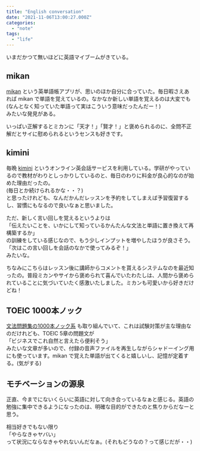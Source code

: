 ```yaml
---
title: "English conversation"
date: "2021-11-06T13:00:27.000Z"
categories: 
  - "note"
tags:
  - "life"
---
```

いまだかつて無いほどに英語マイブームがきている。

## mikan

[mikan](https://mikan.link/) という英単語帳アプリが、思いのほか自分に合っていた。毎日暇さえあれば mikan で単語を覚えているの。なかなか新しい単語を覚えるのは大変でも  
(なんとなく知っていた単語って実はこういう意味だったんだー！)  
みたいな発見がある。  
  
いっぱい正解するとミカンに「天才！」「賢才！」と褒められるのに、全問不正解だとサイに慰められるというセンスも好きです。  

## kimini

毎晩 [kimini](https://kimini.online/) というオンライン英会話サービスを利用している。学研がやっているので教材がわりとしっかりしているのと、毎日のわりに料金が良心的なのが始めた理由だったの。  
(毎日とか続けられるかな・・？)  
と思ったけれども、なんだかんだレッスンを予約をしてしまえば予習復習するし、習慣にもなるので良いなぁと思いました。  

ただ、新しく言い回しを覚えるというよりは  
「伝えたいことを、いかにして知っているかんたんな文法と単語に置き換えて再構築するか」  
の訓練をしている感じなので、もう少しインプットを増やしたほうが良さそう。  
「次はこの言い回しを会話のなかで使ってみるぞ！」  
みたいな。

ちなみにこちらはレッスン後に講師からコメントを貰えるシステムなのを最近知ったの。普段ミカンやサイから褒められて喜んでいたわたしは、人間から褒められていることに気づいていたく感激いたしました。ミカンも可愛いから好きだけどね！  
  
## TOEIC 1000本ノック
  
[文法問題集の1000本ノック系](https://www.ask-books.com/978-4-86639-083-3/) も取り組んでいて、これは試験対策が主な理由なのだけれども、TOEIC 5章の問題文が  
「ビジネスでこれ自然と言えたら便利そう」  
みたいな文章が多いので、付録の音声ファイルを再生しながらシャドーイング用にも使っています。mikan で覚えた単語が出てくると嬉しいし、記憶が定着する。(気がする)

## モチベーションの源泉
  
正直、今までにないくらいに英語に対して向き合っているなぁと感じる。英語の勉強に集中できるようになったのは、明確な目的ができたのと焦りからだなーと思う。
  
相当好きでもない限り  
「やらなきゃヤバい」  
って状況にならなきゃやれないんだなぁ。(それもどうなの？って感じだが・・)


